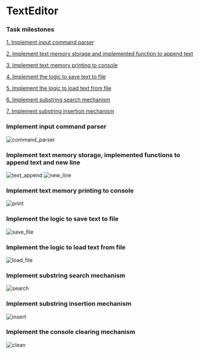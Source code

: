 # TextEditor
### Task milestones 
[1. Implement input command parser ](#pa1) 

[2. Implement text memory storage and implemented function to append text](#pa2)  

[3. Implement text memory printing to console](#pa3)  

[4. Implement the logic to save text to file](#pa4)

[5. Implement the logic to load text from file](#pa5)

[6. Implement substring search mechanism](#pa6) 

[7. Implement substring insertion mechanism](#pa7) 

<a name="pa1"></a>
### Implement input command parser 
![command_parser](https://github.com/KravchenkoKseniia/TextEditor/assets/145661899/303f057d-6dea-41e1-95c9-8410c5abff86)

<a name="pa2"></a>
### Implement text memory storage, implemented functions to append text and new line
![text_append](https://github.com/KravchenkoKseniia/TextEditor/assets/145661899/48dbf534-e026-4946-b1fa-3186d06897ba)
![new_line](https://github.com/KravchenkoKseniia/TextEditor/assets/145661899/b37f6630-11c4-46c5-b23e-d32f89063024)

<a name="pa3"></a>
### Implement text memory printing to console 
![print](https://github.com/KravchenkoKseniia/TextEditor/assets/145661899/4615ebd3-2d2a-46d2-b1bb-6a940375c672)

<a name="pa4"></a>
### Implement the logic to save text to file 
![save_file](https://github.com/KravchenkoKseniia/TextEditor/assets/145661899/2ab65433-7b1e-4e19-8a09-604b782a9a7a)


<a name="pa5"></a>
### Implement the logic to load text from file 
![load_file](https://github.com/KravchenkoKseniia/TextEditor/assets/145661899/e6ec7eea-6ea7-42aa-838e-23e3ca261048)


<a name="pa6"></a>
### Implement substring search mechanism
![search](https://github.com/KravchenkoKseniia/TextEditor/assets/145661899/756cc908-3cc5-4607-a1a2-59a1dab74642)

<a name="pa7"></a>
### Implement substring insertion mechanism
![insert](https://github.com/KravchenkoKseniia/TextEditor/assets/145661899/f0324199-3cff-4152-b9b0-20c4e998072f)

<a name="pa8"></a>
### Implement the console clearing mechanism
![clean](https://github.com/KravchenkoKseniia/TextEditor/assets/145661899/19c211f4-c93b-4396-897d-26bba5a09694)










